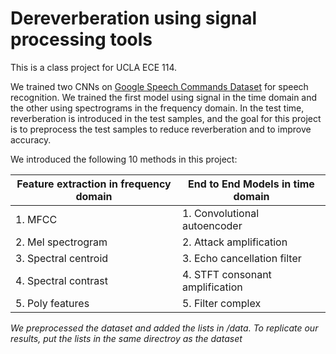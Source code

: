 # Dereverberation using signal processing tools

This is a class project for UCLA ECE 114.

We trained two CNNs on [Google Speech Commands Dataset](https://ai.googleblog.com/2017/08/launching-speech-commands-dataset.html) for speech recognition. We trained the first model using signal in the time domain and the other using spectrograms in the frequency domain. In the test time, reverberation is introduced in the test samples, and the goal for this project is to preprocess the test samples to reduce reverberation and to improve accuracy. 

We introduced the following 10 methods in this project:

| Feature extraction in frequency domain | End to End Models in time domain |
| -------------------------------------- | -------------------------------- |
| 1. MFCC                                | 1. Convolutional autoencoder     |
| 2. Mel spectrogram                     | 2. Attack amplification          |
| 3. Spectral centroid                   | 3.  Echo cancellation filter     |
| 4. Spectral contrast                   | 4. STFT consonant amplification  |
| 5. Poly features                       | 5. Filter complex                |

*We preprocessed the dataset and added the lists in /data. To replicate our results, put the lists in the same directroy as the dataset*
